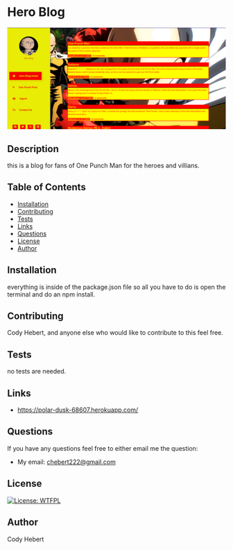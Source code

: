 
# Hero Blog
![open_page](./public/images/blog.png)

## Description

this is a blog for fans of One Punch Man for the heroes and villians.

## Table of Contents

- [Installation](#installation)
- [Contributing](#contributing)
- [Tests](#test)
- [Links](#links)
- [Questions](#questions)
- [License](#license)
- [Author](#author)

## Installation

everything is inside of the package.json file so all you have to do is open the terminal and do an npm install.

## Contributing

Cody Hebert, and anyone else who would like to contribute to this feel free.

## Tests

no tests are needed.

## Links

- https://polar-dusk-68607.herokuapp.com/

## Questions

If you have any questions feel free to either email me the question:

- My email: chebert222@gmail.com

## License

[![License: WTFPL](https://img.shields.io/badge/License-WTFPL-brightgreen.svg)](http://www.wtfpl.net/about/)

## Author

Cody Hebert


